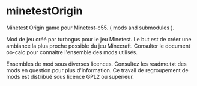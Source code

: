 minetestOrigin
==============

Minetest Origin game pour Minetest-c55. ( mods and submodules ).

Mod de jeu créé par turbogus pour le jeu Minetest. Le but est de créer une ambiance la plus proche
possible du jeu Minecraft. Consulter le document oo-calc pour connaitre l'ensemble des mods utilisés.

Ensembles de mod sous diverses licences. Consultez les readme.txt des mods en question pour plus d'information.
Ce travail de regroupement de mods est distribué sous licence GPL2 ou supérieur.




